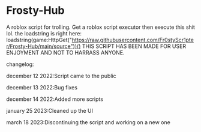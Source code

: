 # Frosty-Hub
A roblox script for trolling.
Get a roblox script executor then execute this shit lol.
the loadstring is right here:
loadstring(game:HttpGet("https://raw.githubusercontent.com/Fr0styScr1pter/Frosty-Hub/main/source"))()
THIS SCRIPT HAS BEEN MADE FOR USER ENJOYMENT AND NOT TO HARRASS ANYONE.


changelog:

december 12 2022:Script came to the public

december 13 2022:Bug fixes

december 14 2022:Added more scripts

january 25 2023:Cleaned up the UI

march 18 2023:Discontinuing the script and working on a new one